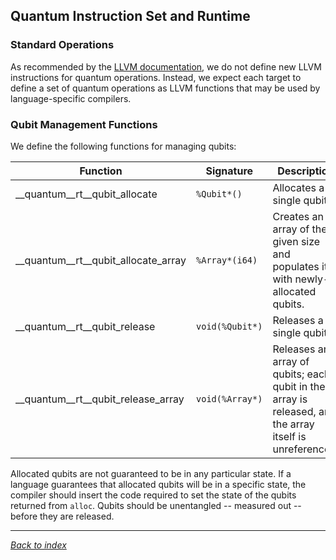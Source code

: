 ## Quantum Instruction Set and Runtime

### Standard Operations

As recommended by the [LLVM documentation](https://llvm.org/docs/ExtendingLLVM.html),
we do not define new LLVM instructions for quantum operations.
Instead, we expect each target to define a set of quantum operations as LLVM functions
that may be used by language-specific compilers.

### Qubit Management Functions

We define the following functions for managing qubits:

| Function                            | Signature       | Description |
|-------------------------------------|-----------------|-------------|
| __quantum__rt__qubit_allocate       | `%Qubit*()`     | Allocates a single qubit. |
| __quantum__rt__qubit_allocate_array | `%Array*(i64)`  | Creates an array of the given size and populates it with newly-allocated qubits. |
| __quantum__rt__qubit_release        | `void(%Qubit*)` | Releases a single qubit. |
| __quantum__rt__qubit_release_array  | `void(%Array*)` | Releases and array of qubits; each qubit in the array is released, and the array itself is unreferenced. |

Allocated qubits are not guaranteed to be in any particular state.
If a language guarantees that allocated qubits will be in a specific state, the compiler
should insert the code required to set the state of the qubits returned from `alloc`.
Qubits should be unentangled -- measured out -- before they are released.

---
_[Back to index](README.md)_

